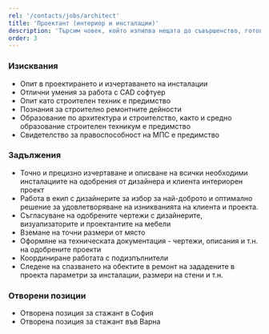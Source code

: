```yaml
---
rel: '/contacts/jobs/architect'
title: 'Проектант (интериор и инсталации)'
description: 'Търсим човек, който изпипва нещата до съвършенство, готов да отговаря за изчертаването и проектирането на техническите чертежи и изисквания за осъществяването на интериорните проекти, които правим. От наша страна предлагаме място на което ще можете да се развивате и да работите при отлична организация с едни от най-добрите професионалисти. Опита и образованието в областта на архитектурата и проектирането е задължителен.'
order: 3
---
```

### Изисквания
* Опит в проектирането и изчертаването на инсталации
* Отлични умения за работа с CAD софтуер
* Опит като строителен техник е предимство
* Познания за строително ремонтните дейности
* Образование по архитектура и строителство, както и средно образование строителен техникум е предимство
* Свидетелство за правоспособност на МПС е предимство

### Задължения
* Точно и прецизно изчертаване и описване на всички необходими инсталациите на одобрения от дизайнера и клиента интериорен проект
* Работа в екип с дизайнерите за избор за най-доброто и оптимално решение за удовлетворяване на изникванията на клиента и проекта. 
* Съгласуване на одобрените чертежи с дизайнерите, визуализаторите и проектантите на мебели
* Вземане на точни размери от място
* Оформяне на техническата документация - чертежи, описания и т.н. на одобрените проекти
* Координиране работата с подизпълнители
* Следене на спазването на обектите в ремонт на зададените в проекта параметри за инсталации, размери на стени и т.н.

### Отворени позиции
* Отворена позиция за стажант в София
* Отворена позиция за стажант във Варна
